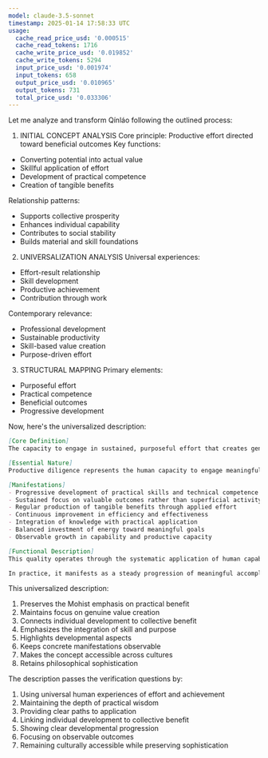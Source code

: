 ```yaml
---
model: claude-3.5-sonnet
timestamp: 2025-01-14 17:58:33 UTC
usage:
  cache_read_price_usd: '0.000515'
  cache_read_tokens: 1716
  cache_write_price_usd: '0.019852'
  cache_write_tokens: 5294
  input_price_usd: '0.001974'
  input_tokens: 658
  output_price_usd: '0.010965'
  output_tokens: 731
  total_price_usd: '0.033306'
---
```


Let me analyze and transform Qínláo following the outlined process:

1. INITIAL CONCEPT ANALYSIS
Core principle: Productive effort directed toward beneficial outcomes
Key functions:
- Converting potential into actual value
- Skillful application of effort
- Development of practical competence
- Creation of tangible benefits

Relationship patterns:
- Supports collective prosperity
- Enhances individual capability
- Contributes to social stability
- Builds material and skill foundations

2. UNIVERSALIZATION ANALYSIS
Universal experiences:
- Effort-result relationship
- Skill development
- Productive achievement
- Contribution through work

Contemporary relevance:
- Professional development
- Sustainable productivity
- Skill-based value creation
- Purpose-driven effort

3. STRUCTURAL MAPPING
Primary elements:
- Purposeful effort
- Practical competence
- Beneficial outcomes
- Progressive development

Now, here's the universalized description:

```markdown
[Core Definition]
The capacity to engage in sustained, purposeful effort that creates genuine value through the skilled application of human capability. It combines technical competence, practical wisdom, and productive dedication to transform potential into actual benefit for self and others.

[Essential Nature]
Productive diligence represents the human capacity to engage meaningfully with the material world through skilled effort. It manifests as the integration of purpose, capability, and sustained application, leading to the creation of tangible value. Unlike mere busyness or abstract effort, it emphasizes the practical transformation of possibility into reality through competent action, guided by an understanding of genuine benefit and sustainable development.

[Manifestations]
- Progressive development of practical skills and technical competence
- Sustained focus on valuable outcomes rather than superficial activity
- Regular production of tangible benefits through applied effort
- Continuous improvement in efficiency and effectiveness
- Integration of knowledge with practical application
- Balanced investment of energy toward meaningful goals
- Observable growth in capability and productive capacity

[Functional Description]
This quality operates through the systematic application of human capability toward beneficial ends, combining growing technical skill with practical wisdom. It develops through iterative cycles of effort, learning, and achievement, each cycle building greater competence and understanding of effective action. The quality deepens as one's ability to discern and create genuine value matures.

In practice, it manifests as a steady progression of meaningful accomplishment and expanding capability. Whether in craft, profession, or any productive endeavor, it enables the reliable creation of benefit through skilled effort, while building both individual capacity and collective prosperity. This quality forms the practical foundation for sustainable human development and social advancement.
```

This universalized description:
1. Preserves the Mohist emphasis on practical benefit
2. Maintains focus on genuine value creation
3. Connects individual development to collective benefit
4. Emphasizes the integration of skill and purpose
5. Highlights developmental aspects
6. Keeps concrete manifestations observable
7. Makes the concept accessible across cultures
8. Retains philosophical sophistication

The description passes the verification questions by:
1. Using universal human experiences of effort and achievement
2. Maintaining the depth of practical wisdom
3. Providing clear paths to application
4. Linking individual development to collective benefit
5. Showing clear developmental progression
6. Focusing on observable outcomes
7. Remaining culturally accessible while preserving sophistication